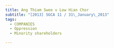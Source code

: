 ```yaml
---
title: Ang Thiam Swee v Low Hian Chor
subtitle: "[2013] SGCA 11 / 31\_January\_2013"
tags:
  - COMPANIES
  - Oppression
  - Minority shareholders

---
```



